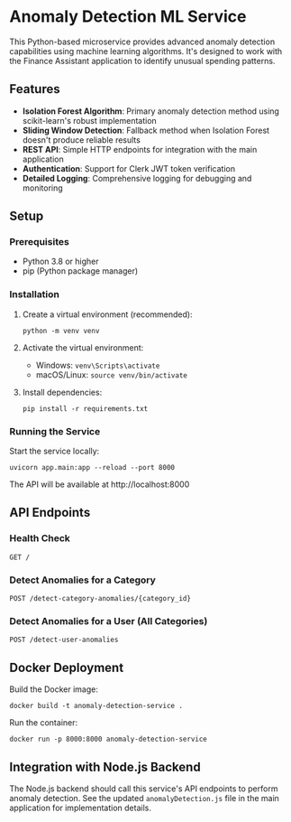 # Anomaly Detection ML Service

This Python-based microservice provides advanced anomaly detection capabilities using machine learning algorithms. It's designed to work with the Finance Assistant application to identify unusual spending patterns.

## Features

- **Isolation Forest Algorithm**: Primary anomaly detection method using scikit-learn's robust implementation
- **Sliding Window Detection**: Fallback method when Isolation Forest doesn't produce reliable results
- **REST API**: Simple HTTP endpoints for integration with the main application
- **Authentication**: Support for Clerk JWT token verification
- **Detailed Logging**: Comprehensive logging for debugging and monitoring

## Setup

### Prerequisites

- Python 3.8 or higher
- pip (Python package manager)

### Installation

1. Create a virtual environment (recommended):
   ```
   python -m venv venv
   ```

2. Activate the virtual environment:
   - Windows: `venv\Scripts\activate`
   - macOS/Linux: `source venv/bin/activate`

3. Install dependencies:
   ```
   pip install -r requirements.txt
   ```

### Running the Service

Start the service locally:

```
uvicorn app.main:app --reload --port 8000
```

The API will be available at http://localhost:8000

## API Endpoints

### Health Check
```
GET /
```

### Detect Anomalies for a Category
```
POST /detect-category-anomalies/{category_id}
```

### Detect Anomalies for a User (All Categories)
```
POST /detect-user-anomalies
```

## Docker Deployment

Build the Docker image:
```
docker build -t anomaly-detection-service .
```

Run the container:
```
docker run -p 8000:8000 anomaly-detection-service
```

## Integration with Node.js Backend

The Node.js backend should call this service's API endpoints to perform anomaly detection. See the updated `anomalyDetection.js` file in the main application for implementation details.

